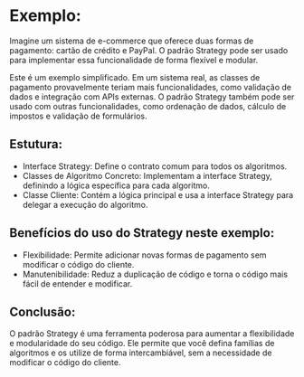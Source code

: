 # Exemplo:

Imagine um sistema de e-commerce que oferece duas formas de pagamento: cartão de crédito e PayPal. O padrão Strategy pode ser usado para implementar essa funcionalidade de forma flexível e modular.

Este é um exemplo simplificado. Em um sistema real, as classes de pagamento provavelmente teriam mais funcionalidades, como validação de dados e integração com APIs externas.
O padrão Strategy também pode ser usado com outras funcionalidades, como ordenação de dados, cálculo de impostos e validação de formulários.

## Estutura:

- Interface Strategy: Define o contrato comum para todos os algoritmos.
- Classes de Algoritmo Concreto: Implementam a interface Strategy, definindo a lógica específica para cada algoritmo.
- Classe Cliente: Contém a lógica principal e usa a interface Strategy para delegar a execução do algoritmo.

## Benefícios do uso do Strategy neste exemplo:

- Flexibilidade: Permite adicionar novas formas de pagamento sem modificar o código do cliente.
- Manutenibilidade: Reduz a duplicação de código e torna o código mais fácil de entender e modificar.

## Conclusão:

O padrão Strategy é uma ferramenta poderosa para aumentar a flexibilidade e modularidade do seu código. Ele permite que você defina famílias de algoritmos e os utilize de forma intercambiável, sem a necessidade de modificar o código do cliente.
